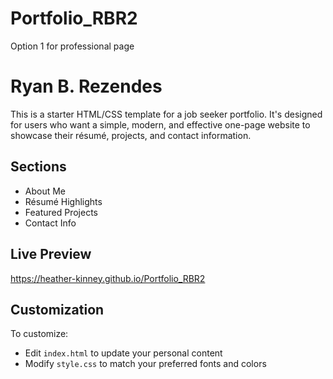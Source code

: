 # Portfolio_RBR2
Option 1 for professional page
# Ryan B. Rezendes

This is a starter HTML/CSS template for a job seeker portfolio. It's designed for users who want a simple, modern, and effective one-page website to showcase their résumé, projects, and contact information.

## Sections

- About Me
- Résumé Highlights
- Featured Projects
- Contact Info

## Live Preview
https://heather-kinney.github.io/Portfolio_RBR2

## Customization

To customize:
- Edit `index.html` to update your personal content
- Modify `style.css` to match your preferred fonts and colors
